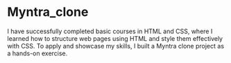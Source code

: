 # Myntra_clone
I have successfully completed basic courses in HTML and CSS, where I learned how to structure web pages using HTML and style them effectively with CSS. To apply and showcase my skills, I built a Myntra clone project as a hands-on exercise.
